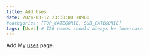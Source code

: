 ```yaml
---
title: Add Uses
date: 2024-03-12 23:30:00 +0900
#categories: [TOP_CATEGORIE, SUB_CATEGORIE]
tags: [Uses] # TAG names should always be lowercase
---
```


Add My [uses](https://long-910.github.io/posts/add-uses/) page.
